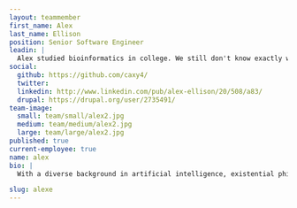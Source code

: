 ```yaml
---
layout: teammember
first_name: Alex
last_name: Ellison
position: Senior Software Engineer
leadin: |
  Alex studied bioinformatics in college. We still don't know exactly what that means, but we do know that it's given him a keen understanding of how humans interact with software.
social:
  github: https://github.com/caxy4/
  twitter:
  linkedin: http://www.linkedin.com/pub/alex-ellison/20/508/a83/
  drupal: https://drupal.org/user/2735491/
team-image:
  small: team/small/alex2.jpg
  medium: team/medium/alex2.jpg
  large: team/large/alex2.jpg
published: true
current-employee: true
name: alex
bio: |
  With a diverse background in artificial intelligence, existential philosophy, and development economics, Alex brings a unique perspective to the team and helps our clients build comprehensive solutions that address a wide range of problems. Prior to joining our team, Alex attended Connecticut College and worked at Schrödinger developing computational chemistry software. On weekends, he can usually be found playing ice hockey. Last we checked, he still had all his teeth.

slug: alexe
---
```

